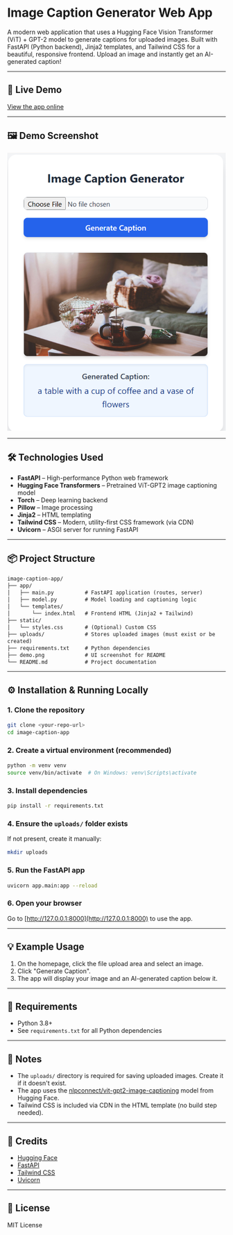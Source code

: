 # Image Caption Generator Web App

A modern web application that uses a Hugging Face Vision Transformer (ViT) + GPT-2 model to generate captions for uploaded images. Built with FastAPI (Python backend), Jinja2 templates, and Tailwind CSS for a beautiful, responsive frontend. Upload an image and instantly get an AI-generated caption!

---

## 🚀 Live Demo

[View the app online](https://your-demo-url.com) <!-- Replace with your deployed URL if available -->

---

## 🖼️ Demo Screenshot

![Demo Screenshot](../demo.png)

---

## 🛠️ Technologies Used

- **FastAPI** – High-performance Python web framework
- **Hugging Face Transformers** – Pretrained ViT-GPT2 image captioning model
- **Torch** – Deep learning backend
- **Pillow** – Image processing
- **Jinja2** – HTML templating
- **Tailwind CSS** – Modern, utility-first CSS framework (via CDN)
- **Uvicorn** – ASGI server for running FastAPI

---

## 📦 Project Structure

```text
image-caption-app/
├── app/
│   ├── main.py          # FastAPI application (routes, server)
│   ├── model.py         # Model loading and captioning logic
│   └── templates/
│       └── index.html   # Frontend HTML (Jinja2 + Tailwind)
├── static/
│   └── styles.css       # (Optional) Custom CSS
├── uploads/             # Stores uploaded images (must exist or be created)
├── requirements.txt     # Python dependencies
├── demo.png             # UI screenshot for README
└── README.md            # Project documentation
```

---

## ⚙️ Installation & Running Locally

### 1. Clone the repository

```sh
git clone <your-repo-url>
cd image-caption-app
```

### 2. Create a virtual environment (recommended)

```sh
python -m venv venv
source venv/bin/activate  # On Windows: venv\Scripts\activate
```

### 3. Install dependencies

```sh
pip install -r requirements.txt
```

### 4. Ensure the `uploads/` folder exists

If not present, create it manually:

```sh
mkdir uploads
```

### 5. Run the FastAPI app

```sh
uvicorn app.main:app --reload
```

### 6. Open your browser

Go to [http://127.0.0.1:8000](http://127.0.0.1:8000) to use the app.

---

## 💡 Example Usage

1. On the homepage, click the file upload area and select an image.
2. Click "Generate Caption".
3. The app will display your image and an AI-generated caption below it.

---

## 🐍 Requirements

- Python 3.8+
- See `requirements.txt` for all Python dependencies

---

## 📢 Notes

- The `uploads/` directory is required for saving uploaded images. Create it if it doesn't exist.
- The app uses the [nlpconnect/vit-gpt2-image-captioning](https://huggingface.co/nlpconnect/vit-gpt2-image-captioning) model from Hugging Face.
- Tailwind CSS is included via CDN in the HTML template (no build step needed).

---

## 🤝 Credits

- [Hugging Face](https://huggingface.co/)
- [FastAPI](https://fastapi.tiangolo.com/)
- [Tailwind CSS](https://tailwindcss.com/)
- [Uvicorn](https://www.uvicorn.org/)

---

## 📄 License

MIT License

